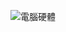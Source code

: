 ![電腦硬體](![image](https://user-images.githubusercontent.com/3848886/152800582-ca73b0f0-ba68-42ea-8201-2ed97029b0d1.png))

